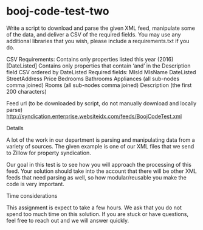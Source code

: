 # booj-code-test-two
Write a script to download and parse the given XML feed, manipulate some of the data, and deliver a CSV of the required fields. You may use any additional libraries that you wish, please include a requirements.txt if you do.

CSV Requirements:
Contains only properties listed this year (2016) [DateListed]
Contains only properties that contain ‘and’ in the Description field
CSV ordered by DateListed
Required fields:
MlsId
MlsName
DateListed
StreetAddress
Price
Bedrooms
Bathrooms
Appliances (all sub-nodes comma joined)
Rooms (all sub-nodes comma joined)
Description (the first 200 characters)


Feed url
(to be downloaded by script, do not manually download and locally parse)
http://syndication.enterprise.websiteidx.com/feeds/BoojCodeTest.xml


Details

A lot of the work in our department is parsing and manipulating data from a variety of sources. The given example is one of our XML files that we send to Zillow for property syndication. 

Our goal in this test is to see how you will approach the processing of this feed. Your solution should take into the account that there will be other XML feeds that need parsing as well, so how modular/reusable you make the code is very important. 


Time considerations

This assignment is expect to take a few hours. We ask that you do not spend too much time on this solution. If you are stuck or have questions, feel free to reach out and we will answer quickly. 
